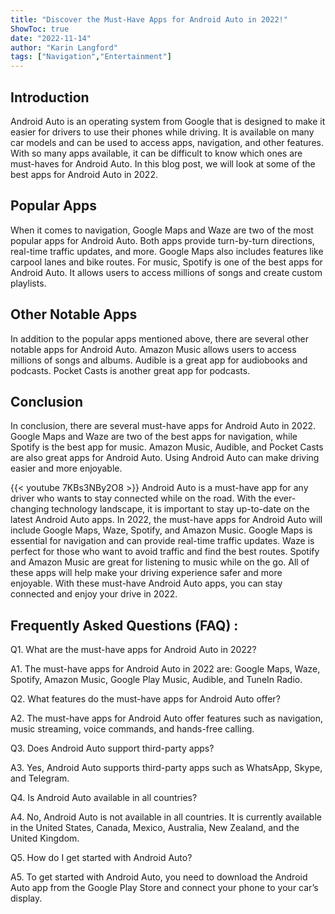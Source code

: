 ```yaml
---
title: "Discover the Must-Have Apps for Android Auto in 2022!"
ShowToc: true 
date: "2022-11-14"
author: "Karin Langford" 
tags: ["Navigation","Entertainment"]
---
```

## Introduction
Android Auto is an operating system from Google that is designed to make it easier for drivers to use their phones while driving. It is available on many car models and can be used to access apps, navigation, and other features. With so many apps available, it can be difficult to know which ones are must-haves for Android Auto. In this blog post, we will look at some of the best apps for Android Auto in 2022.

## Popular Apps
When it comes to navigation, Google Maps and Waze are two of the most popular apps for Android Auto. Both apps provide turn-by-turn directions, real-time traffic updates, and more. Google Maps also includes features like carpool lanes and bike routes. For music, Spotify is one of the best apps for Android Auto. It allows users to access millions of songs and create custom playlists.

## Other Notable Apps
In addition to the popular apps mentioned above, there are several other notable apps for Android Auto. Amazon Music allows users to access millions of songs and albums. Audible is a great app for audiobooks and podcasts. Pocket Casts is another great app for podcasts.

## Conclusion
In conclusion, there are several must-have apps for Android Auto in 2022. Google Maps and Waze are two of the best apps for navigation, while Spotify is the best app for music. Amazon Music, Audible, and Pocket Casts are also great apps for Android Auto. Using Android Auto can make driving easier and more enjoyable.

{{< youtube 7KBs3NBy2O8 >}} 
Android Auto is a must-have app for any driver who wants to stay connected while on the road. With the ever-changing technology landscape, it is important to stay up-to-date on the latest Android Auto apps. In 2022, the must-have apps for Android Auto will include Google Maps, Waze, Spotify, and Amazon Music. Google Maps is essential for navigation and can provide real-time traffic updates. Waze is perfect for those who want to avoid traffic and find the best routes. Spotify and Amazon Music are great for listening to music while on the go. All of these apps will help make your driving experience safer and more enjoyable. With these must-have Android Auto apps, you can stay connected and enjoy your drive in 2022.

## Frequently Asked Questions (FAQ) :
Q1. What are the must-have apps for Android Auto in 2022?

A1. The must-have apps for Android Auto in 2022 are: Google Maps, Waze, Spotify, Amazon Music, Google Play Music, Audible, and TuneIn Radio.

Q2. What features do the must-have apps for Android Auto offer?

A2. The must-have apps for Android Auto offer features such as navigation, music streaming, voice commands, and hands-free calling.

Q3. Does Android Auto support third-party apps?

A3. Yes, Android Auto supports third-party apps such as WhatsApp, Skype, and Telegram.

Q4. Is Android Auto available in all countries?

A4. No, Android Auto is not available in all countries. It is currently available in the United States, Canada, Mexico, Australia, New Zealand, and the United Kingdom.

Q5. How do I get started with Android Auto?

A5. To get started with Android Auto, you need to download the Android Auto app from the Google Play Store and connect your phone to your car’s display.


